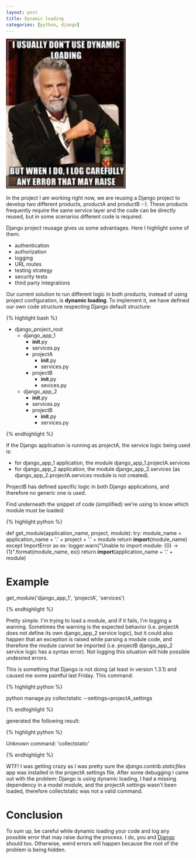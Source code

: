 ```yaml
---
layout: post
title: Dynamic loading
categories: [python, django]
---
```


![Dynamic loading](/gfx/posts/dynamic-loading/most-interesing-man.png)

In the project I am working right now, we are reusing a Django project to develop two different products, productA and productB :-). These products frequently require the same service layer and the code can be directly reused, but in some scenarios different code is required.

Django project reusage gives us some advantages. Here I highlight some of them:

* authentication
* authorization
* logging
* URL routes
* testing strategy
* security tests
* third party integrations

Our current solution to run different logic in both products, instead of using project configuration, is **dynamic loading**. To implement it, we have defined our own code structure respecting Django default structure:

{% highlight bash %}

- django_project_root
  - django_app_1
    - __init__.py
    - services.py
    - projectA
       - __init__.py
       - services.py
    - projectB
       - __init__.py
       - sevices.py
  - django_app_2
    - __init__.py
    - services.py
    - projectB
      - __init__.py
      - services.py

{% endhighlight %}

If the Django application is running as projectA, the service logic being used is:
- for django_app_1 application, the module django_app_1.projectA.services
- for django_app_2 application, the module django_app_2.services (as django_app_2.projectA.services module is not created).

ProjectB has defined specific logic in both Django applications, and therefore no generic one is used.

Find underneath the snippet of code (simplified) we're using to know which module must be loaded:

{% highlight python %}

def get_module(application_name, project, module):
    try:
        module_name = application_name + '.' + project + '.' + module
        return __import__(module_name)
    except ImportError as ex:
        logger.warn("Unable to import module: {0} -> {1}".format(module_name, ex))
        return __import__(application_name + '.' + module)

# Example

get_module('django_app_1', 'projectA', 'services')

{% endhighlight %}

Pretty simple. I'm trying to load a module, and if it fails, I'm logging a warning.
Sometimes the warning is the expected behavior (i.e. projectA does not define its own django_app_2 service logic), but it could also happen that an exception is raised while parsing a module code, and therefore the module cannot be imported (i.e. projectB django_app_2 service logic has a syntax error). Not logging this situation will hide possible undesired errors.

This is something that Django is not doing (at least in version 1.3.1) and caused me some paintful last Friday. This command:

{% highlight python %}

python manage.py collectstatic --settings=projectA_settings

{% endhighlight %}

generated the following result:

{% highlight python %}

Unknown command: 'collectstatic'

{% endhighlight %}

WTF! I was getting crazy as I was pretty sure the *django.contrib.staticfiles* app was installed in the projectA settings file. After some debugging I came out with the problem: Django is using dynamic loading, I had a missing dependency in a model module, and the projectA settings wasn't been loaded, therefore collectstatic was not a valid command.

# Conclusion

To sum up, be careful while dynamic loading your code and log any possible error that may raise during the process. I do, you and [Django](https://github.com/django/django/blob/master/django/utils/importlib.py) should too. Otherwise, weird errors will happen because the root of the problem is being hidden.

